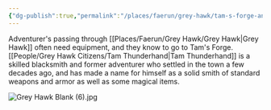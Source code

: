 ```yaml
---
{"dg-publish":true,"permalink":"/places/faerun/grey-hawk/tam-s-forge-and-blacksmith-shop/","tags":["Faerun","GreyHawk","Location"]}
---
```


Adventurer's passing through [[Places/Faerun/Grey Hawk/Grey Hawk\|Grey Hawk]] often need equipment, and they know to go to Tam's Forge.  [[People/Grey Hawk Citizens/Tam Thunderhand\|Tam Thunderhand]] is a skilled blacksmith and former adventurer who settled in the town a few decades ago, and has made a name for himself as a solid smith of standard weapons and armor as well as some magical items.  

![Grey Hawk Blank (6).jpg](/img/user/Z_Attachments/Grey%20Hawk%20Blank%20(6).jpg)